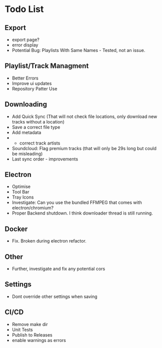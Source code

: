 # Todo List

## Export
- export page?
- error display
- Potential Bug: Playlists With Same Names - Tested, not an issue.

## Playlist/Track Managment
 - Better Errors
 - Improve ui updates
 - Repository Patter Use


## Downloading
- Add Quick Sync (That will not check file locations, only download new tracks without a location)
- Save a correct file type
- Add metadata
- - correct track artists
- Soundcloud: Flag premium tracks (that will only be 29s long but could be misleading)
- Last sync order - improvements


## Electron
- Optimise
- Tool Bar
- Tray Icons
- Investigate: Can you use the bundled FFMPEG that comes with electron/chromium?
- Proper Backend shutdown. I think downloader thread is still running.

## Docker
- Fix. Broken during electron refactor.

## Other
- Further, investigate and fix any potential cors

## Settings
- Dont override other settings when saving

## CI/CD
- Remove make dir
- Unit Tests
- Publish to Releases
- enable warnings as errors